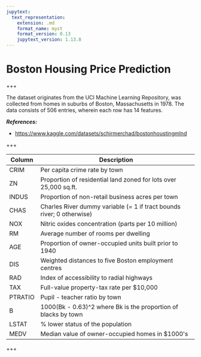 ```yaml
---
jupytext:
  text_representation:
    extension: .md
    format_name: myst
    format_version: 0.13
    jupytext_version: 1.13.8
---
```


# Boston Housing Price Prediction

+++

The dataset originates from the UCI Machine Learning Repository, was collected from homes in suburbs of Boston, Massachusetts in 1978. The data consists of 506 entries, wherein each row has 14 features.

***References:***
- https://www.kaggle.com/datasets/schirmerchad/bostonhoustingmlnd

+++

|Column   | Description                                                           |
|---------|-----------------------------------------------------------------------|
| CRIM    | Per capita crime rate by town                                         |
| ZN      | Proportion of residential land zoned for lots over 25,000 sq.ft.      |
| INDUS   | Proportion of non-retail business acres per town                      |
| CHAS    | Charles River dummy variable (= 1 if tract bounds river; 0 otherwise) |
| NOX     | Nitric oxides concentration (parts per 10 million)                    |
| RM      | Average number of rooms per dwelling                                  |
| AGE     | Proportion of owner-occupied units built prior to 1940                |
| DIS     | Weighted distances to five Boston employment centres                  |
| RAD     | Index of accessibility to radial highways                             |
| TAX     | Full-value property-tax rate per $10,000                              |
| PTRATIO | Pupil - teacher ratio by town                                         |
| B       | 1000(Bk - 0.63)^2 where Bk is the proportion of blacks by town        |
| LSTAT   | % lower status of the population                                      |
| MEDV    | Median value of owner-occupied homes in $1000's                       |

+++
